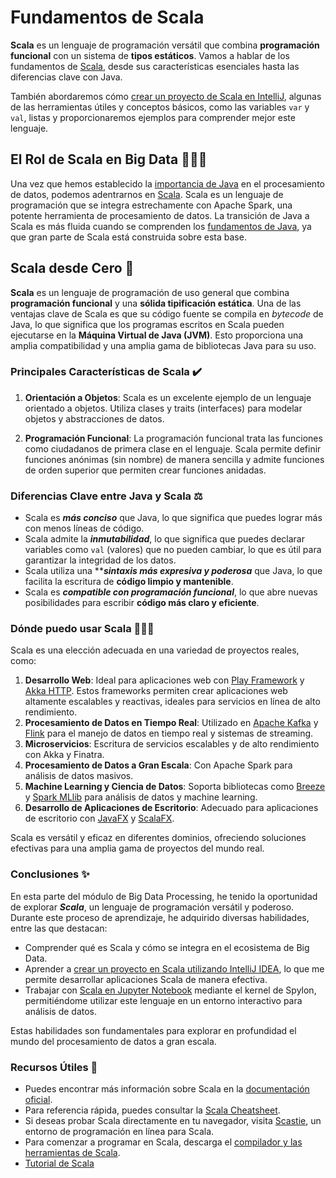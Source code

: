 # Fundamentos de Scala

**Scala** es un lenguaje de programación versátil que combina **programación funcional** con un sistema de **tipos estáticos**. Vamos a hablar de los fundamentos de [Scala](https://www.scala-lang.org/), desde sus características esenciales hasta las diferencias clave con Java.

También abordaremos cómo [crear un proyecto de Scala en IntelliJ](https://www.jetbrains.com/es-es/idea/), algunas de las herramientas útiles y conceptos básicos, como las variables `var` y `val`, listas y proporcionaremos ejemplos para comprender mejor este lenguaje.

## El Rol de Scala en Big Data 👩🏼‍💻

Una vez que hemos establecido la [importancia de Java](/Main-insights-and-learnings/1-Java/1-Fundamentos-Java.md) en el procesamiento de datos, podemos adentrarnos en [Scala](https://www.scala-lang.org/). Scala es un lenguaje de programación que se integra estrechamente con Apache Spark, una potente herramienta de procesamiento de datos. La transición de Java a Scala es más fluida cuando se comprenden los [fundamentos de Java](/Main-insights-and-learnings/1-Java/1-Fundamentos-Java.md), ya que gran parte de Scala está construida sobre esta base.

## Scala desde Cero 🧩

**Scala** es un lenguaje de programación de uso general que combina **programación funcional** y una **sólida tipificación estática**. Una de las ventajas clave de Scala es que su código fuente se compila en *bytecode* de Java, lo que significa que los programas escritos en Scala pueden ejecutarse en la **Máquina Virtual de Java (JVM)**. Esto proporciona una amplia compatibilidad y una amplia gama de bibliotecas Java para su uso.

### Principales Características de Scala ✔️

1. **Orientación a Objetos**: Scala es un excelente ejemplo de un lenguaje orientado a objetos. Utiliza clases y traits (interfaces) para modelar objetos y abstracciones de datos.

2. **Programación Funcional**: La programación funcional trata las funciones como ciudadanos de primera clase en el lenguaje. Scala permite definir funciones anónimas (sin nombre) de manera sencilla y admite funciones de orden superior que permiten crear funciones anidadas.

### Diferencias Clave entre Java y Scala ⚖️

- Scala es ***más conciso*** que Java, lo que significa que puedes lograr más con menos líneas de código.
- Scala admite la ***inmutabilidad***, lo que significa que puedes declarar variables como `val` (valores) que no pueden cambiar, lo que es útil para garantizar la integridad de los datos.
- Scala utiliza una *****sintaxis más expresiva y poderosa*** que Java, lo que facilita la escritura de **código limpio y mantenible**.
- Scala es ***compatible con programación funcional***, lo que abre nuevas posibilidades para escribir **código más claro y eficiente**.

### Dónde puedo usar Scala 👩🏼‍💻

Scala es una elección adecuada en una variedad de proyectos reales, como:

1. **Desarrollo Web**: Ideal para aplicaciones web con [Play Framework](https://www.playframework.com/) y [Akka HTTP](https://doc.akka.io/docs/akka-http/current/index.html). Estos frameworks permiten crear aplicaciones web altamente escalables y reactivas, ideales para servicios en línea de alto rendimiento.
2. **Procesamiento de Datos en Tiempo Real**: Utilizado en [Apache Kafka](https://kafka.apache.org/) y [Flink](https://flink.apache.org/) para el manejo de datos en tiempo real y sistemas de streaming.
3. **Microservicios**: Escritura de servicios escalables y de alto rendimiento con Akka y Finatra.
4. **Procesamiento de Datos a Gran Escala**: Con Apache Spark para análisis de datos masivos.
5. **Machine Learning y Ciencia de Datos**: Soporta bibliotecas como [Breeze](https://index.scala-lang.org/dlwh/breeze) y [Spark MLlib](https://spark.apache.org/docs/latest/ml-guide.html) para análisis de datos y machine learning.
6. **Desarrollo de Aplicaciones de Escritorio**: Adecuado para aplicaciones de escritorio con [JavaFX](https://www.oracle.com/es/java/technologies/javase/javafx-overview.html) y [ScalaFX](https://www.scalafx.org/).

Scala es versátil y eficaz en diferentes dominios, ofreciendo soluciones efectivas para una amplia gama de proyectos del mundo real.

### Conclusiones ✨

En esta parte del módulo de Big Data Processing, he tenido la oportunidad de explorar ***Scala***, un lenguaje de programación versátil y poderoso. Durante este proceso de aprendizaje, he adquirido diversas habilidades, entre las que destacan:

- Comprender qué es Scala y cómo se integra en el ecosistema de Big Data.
- Aprender a [crear un proyecto en Scala utilizando IntelliJ IDEA](/Main-insights-and-learnings/2-Scala/2-Crear-Proyecto-Scala-IntelliJ.md), lo que me permite desarrollar aplicaciones Scala de manera efectiva.
- Trabajar con [Scala en Jupyter Notebook](/Main-insights-and-learnings/2-Scala/2-Scala-en-Jupyter-Notebook.ipynb) mediante el kernel de Spylon, permitiéndome utilizar este lenguaje en un entorno interactivo para análisis de datos.

Estas habilidades son fundamentales para explorar en profundidad el mundo del procesamiento de datos a gran escala.

### Recursos Útiles 🔗

- Puedes encontrar más información sobre Scala en la [documentación oficial](https://docs.scala-lang.org/).
- Para referencia rápida, puedes consultar la [Scala Cheatsheet](https://docs.scala-lang.org/cheatsheets/index.html).
- Si deseas probar Scala directamente en tu navegador, visita [Scastie](https://scastie.scala-lang.org/), un entorno de programación en línea para Scala.
- Para comenzar a programar en Scala, descarga el [compilador y las herramientas de Scala](https://www.scala-lang.org/download/).
- [Tutorial de Scala](https://tutoriales.edu.lat/pub/scala?alias=tutorial-de-scala)